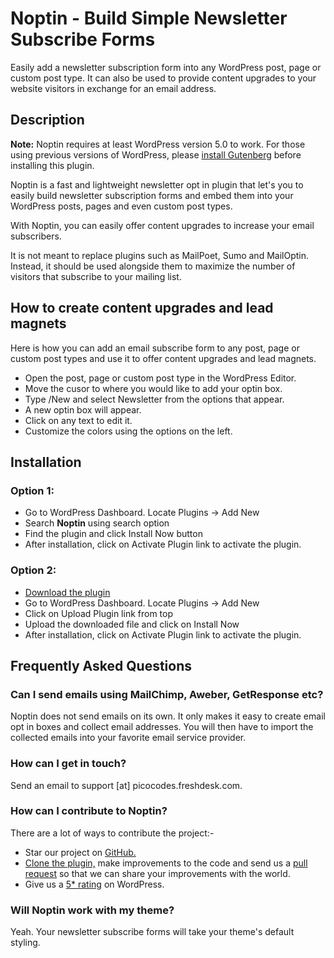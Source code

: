 # Noptin - Build Simple Newsletter Subscribe Forms

Easily add a newsletter subscription form into any WordPress post, page or custom post type. 
It can also be used to provide content upgrades to your website visitors in exchange for an email address.

## Description
**Note:** Noptin requires at least WordPress version 5.0 to work. For those using previous versions of WordPress, please [install Gutenberg](https://wordpress.org/plugins/gutenberg/) before installing this plugin.

Noptin is a fast and lightweight newsletter opt in plugin that let's you to easily build newsletter subscription forms and embed them into your WordPress posts, pages and even custom post types.

With Noptin, you can easily offer content upgrades to increase your email subscribers.

It is not meant to replace plugins such as MailPoet, Sumo and MailOptin. Instead, it should be used alongside them to maximize the number of visitors that subscribe to your mailing list.

## How to create content upgrades and lead magnets

Here is how you can add an email subscribe form to any post, page or custom post types and use it to offer content upgrades and lead magnets.

* Open the post, page or custom post type in the WordPress Editor.
* Move the cusor to where you would like to add your optin box.
* Type /New and select Newsletter from the options that appear.
* A new optin box will appear.
* Click on any text to edit it.
* Customize the colors using the options on the left.

## Installation
### Option 1:

* Go to WordPress Dashboard. Locate Plugins -> Add New
* Search **Noptin** using search option
* Find the plugin and click Install Now button
* After installation, click on Activate Plugin link to activate the plugin.

### Option 2:

* [Download the plugin](https://downloads.wordpress.org/plugin/newsletter-optin-box.zip)
* Go to WordPress Dashboard. Locate Plugins -> Add New
* Click on Upload Plugin link from top
* Upload the downloaded file and click on Install Now
* After installation, click on Activate Plugin link to activate the plugin.

## Frequently Asked Questions
### Can I send emails using MailChimp, Aweber, GetResponse etc?

Noptin does not send emails on its own. It only makes it easy to create email opt in boxes and collect email addresses. You will then have to import the collected emails into your favorite email service provider.

### How can I get in touch?

Send an email to support [at] picocodes.freshdesk.com.

### How can I contribute to Noptin?

There are a lot of ways to contribute the project:-

* Star our project on [GitHub.](https://github.com/mutendebrian/noptin/)
* [Clone the plugin,](https://github.com/mutendebrian/noptin/) make improvements to the code and send us a [pull request](https://github.com/mutendebrian/noptin/pulls) so that we can share your improvements with the world.
* Give us a [5* rating](https://wordpress.org/support/plugin/newsletter-optin-box/reviews/?filter=5) on WordPress.

### Will Noptin work with my theme?

Yeah. Your newsletter subscribe forms will take your theme's default styling.

